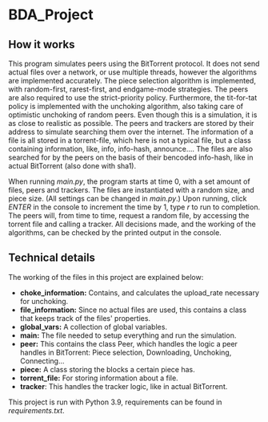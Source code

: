 # BDA_Project
## How it works
This program simulates peers using the BitTorrent protocol. It does not send actual files over a network, or use multiple threads, however the algorithms are implemented accurately.
The piece selection algorithm is implemented, with random-first, rarest-first, and endgame-mode strategies. The peers are also required to use the strict-priority policy.
Furthermore, the tit-for-tat policy is implemented with the unchoking algorithm, also taking care of optimistic unchoking of random peers.
Even though this is a simulation, it is as close to realistic as possible. The peers and trackers are stored by their address to simulate searching them over the internet.
The information of a file is all stored in a torrent-file, which here is not a typical file, but a class containing information, like, info, info-hash, announce....
The files are also searched for by the peers on the basis of their bencoded info-hash, like in actual BitTorrent (also done with sha1).

When running *main.py*, the program starts at time 0, with a set amount of files, peers and trackers. The files are instantiated with a random size, and piece size. (All settings can be changed in *main.py*.)
Upon running, click *ENTER* in the console to increment the time by 1, type *r* to run to completion. The peers will, from time to time, request a random file, by accessing the torrent file and calling a tracker.
All decisions made, and the working of the algorithms, can be checked by the printed output in the console.

## Technical details
The working of the files in this project are explained below:
* **choke_information:** Contains, and calculates the upload_rate necessary for unchoking.
* **file_information:** Since no actual files are used, this contains a class that keeps track of the files' properties.
* **global_vars:** A collection of global variables.
* **main:** The file needed to setup everything and run the simulation.
* **peer:** This contains the class Peer, which handles the logic a peer handles in BitTorrent: Piece selection, Downloading, Unchoking, Connecting...
* **piece:** A class storing the blocks a certain piece has.
* **torrent_file:** For storing information about a file.
* **tracker**: This handles the tracker logic, like in actual BitTorrent.


This project is run with Python 3.9, requirements can be found in *requirements.txt*.

